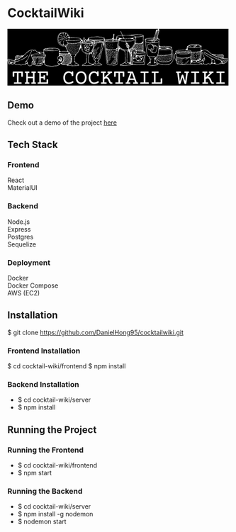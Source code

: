 # CocktailWiki

![alt text](\frontend\src\images\logo_final.png)

## Demo

Check out a demo of the project <a href="http://scary-glass.surge.sh/" target="_blank">here</a>

## Tech Stack

### Frontend

React <br />
MaterialUI

### Backend

Node.js<br />
Express<br />
Postgres<br />
Sequelize

### Deployment

Docker<br />
Docker Compose<br />
AWS (EC2)

## Installation

$ git clone https://github.com/DanielHong95/cocktailwiki.git

### Frontend Installation

$ cd cocktail-wiki/frontend
$ npm install

### Backend Installation

- $ cd cocktail-wiki/server
- $ npm install

## Running the Project

### Running the Frontend

- $ cd cocktail-wiki/frontend
- $ npm start

### Running the Backend

- $ cd cocktail-wiki/server
- $ npm install -g nodemon
- $ nodemon start
